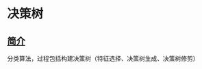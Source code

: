 # 决策树

## [简介](http://cuijiahua.com/blog/2017/11/ml_2_decision_tree_1.html)

分类算法，过程包括构建决策树（特征选择、决策树生成、决策树修剪）